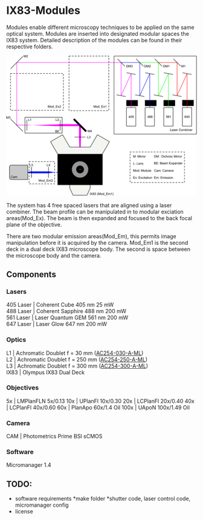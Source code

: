 # IX83-Modules

Modules enable different microscopy techniques to be applied on the same optical system. Modules are inserted into designated modular spaces the IX83 system. Detailed description of the modules can be found in their respective folders.


![System Schematic](https://github.com/YipLab/IX83-Modules/blob/master/images/schematic.png)


The system has 4 free spaced lasers that are aligned using a laser combiner. The beam profile can be manipulated in to modular exciation areas(Mod_Ex). The beam is then expanded and focused to the back focal plane of the objective.

There are two modular emission areas(Mod_Em), this permits image manipulation before it is acquired by the camera. Mod_Em1 is the second deck in a dual deck IX83 microscope body. The second is space between the microscope body and the camera.

## Components

### Lasers
405 Laser | Coherent Cube 405 nm 25 mW  
488 Laser | Coherent Sapphire 488 nm 200 mW  
561 Laser | Laser Quantum GEM 561 nm 200 mW  
647 Laser | Laser Glow 647 nm 200 mW  

### Optics
L1 | Achromatic Doublet f = 30 mm ([AC254-030-A-ML](https://www.thorlabs.com/thorproduct.cfm?partnumber=AC254-030-A-ML))    
L2 | Achromatic Doublet f = 250 mm ([AC254-250-A-ML](https://www.thorlabs.com/thorproduct.cfm?partnumber=AC254-250-A-ML))  
L3 | Achromatic Doublet f = 300 mm ([AC254-300-A-ML](https://www.thorlabs.com/thorproduct.cfm?partnumber=AC254-300-A-ML))  
IX83 | Olympus IX83 Dual Deck

### Objectives
5x | LMPlanFLN 5x/0.13 
10x | UPlanFl 10x/0.30 
20x | LCPlanFl 20x/0.40 
40x | LCPlanFl 40x/0.60 
60x | PlanApo 60x/1.4 Oil 
100x | UApoN 100x/1.49 Oil 

### Camera
CAM | Photometrics Prime BSI sCMOS

### Software
Micromanager 1.4

## TODO:
* software requirements
	*make folder
	*shutter code, laser control code, micromanager config
* license

